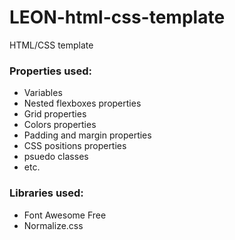 # LEON-html-css-template
HTML/CSS template

 ### Properties used: 
 - Variables
 - Nested flexboxes properties
 - Grid properties
 - Colors properties
 - Padding and margin properties
 - CSS positions properties
 - psuedo classes
 - etc.
### Libraries used:
   - Font Awesome Free 
   - Normalize.css

